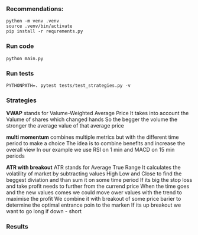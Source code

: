 ### Recommendations:
```
python -m venv .venv
source .venv/bin/activate
pip install -r requrements.py
```

### Run code 
```
python main.py
```

### Run tests
```
PYTHONPATH=. pytest tests/test_strategies.py -v
```

### Strategies
**VWAP** stands for Valume-Weighted Average Price
It takes into account the Valume of shares which changed hands 
So the begger the volume the stronger the average value of that average price

**multi momentum** combines multiple metrics but with the different time period to make a choice
The idea is to combine benefits and increase the overall view
In our example we use RSI on 1 min and MACD on 15 min periods

**ATR with breakout** ATR stands for Average True Range
It calculates the volatility of market by subtracting values High Low and Close to find the beggest diviation and than sum it on some time period 
If its big the stop loss and take profit needs to further from the currend price
When the time goes and the new values comes we could move ower values with the trend to maximise the profit
We combine it with breakout of some price barier to determine the optimal entrance poin to the marken 
If its up breakout we want to go long if down - short

### Results
